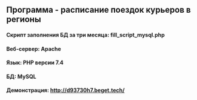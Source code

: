 ## Программа - расписание поездок курьеров в регионы
#### Скрипт заполнения БД за три месяца: fill_script_mysql.php
#### Веб-сервер: Apache
#### Язык: PHP версии 7.4
#### БД: MySQL
#### Демонстрация: http://d93730h7.beget.tech/
